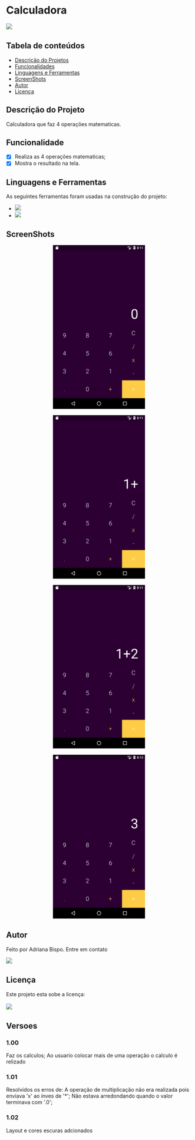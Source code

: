 
<h1>Calculadora</h1>

<img src="http://img.shields.io/static/v1?label=STATUS&message=CONCLUIDO&color=GREEN&style=for-the-badge"/>

<h2 id="sumario">Tabela de conteúdos</h2>
<ul>
    <li><a href="#sobre">Descrição do Projetos</a></li>
    <li><a href="#funcionalidade">Funcionalidades</a></li>
    <li><a href="#linguagem">Linguagens e Ferramentas</a></li>
    <li><a href="#screenshot">ScreenShots</a></li>
    <li><a href='#autor'>Autor</a></li>
    <li><a href=#licenca>Licença</a></li>
</ul>
<!-- final sumario -->

<h2 id='sobre'>Descrição do Projeto</h2>

<p>
 Calculadora que faz 4 operações matematicas. 
</p>
<!--final sobre -->

<h2 id='funcionalidade'>Funcionalidade</h2>

- [X] Realiza as 4 operações matematicas;
- [X] Mostra o resultado na tela.

<!-- final funcionalidades -->
<h2 id='linguagem'>Linguagens e Ferramentas</h2>

<p>
As seguintes ferramentas foram usadas na construção do projeto:
</p>
<ul>
  <li><img src="https://img.shields.io/badge/Dart-0175C2?style=for-the-badge&logo=dart&logoColor=white">
  </li>
  <li><img src="https://img.shields.io/badge/Flutter-02569B?style=for-the-badge&logo=flutter&logoColor=white"></li>
</ul>
<!-- final linguagens -->
<h2 id="screenshot">ScreenShots</h2>
    
<p align="center"> 
  <img src="screenshot/calculadora (1).png" width="250px">
  </p>

<p align="center">
  <img src="screenshot/calculadora (2).png" width="250px"/>
</p>

<p align="center"> 
  <img src="screenshot/calculadora (3).png" width="250px"/>
</p>

<p align="center"> 
  <img src="screenshot/calculadora (4).png" width="250px"/>
</p>

</p>

<h2 id="autor">Autor</h2>

  <p>Feito por Adriana Bispo. Entre em contato</p>
  <a href="mailto:adriana.bispo283@gmail.com"><img src="https://img.shields.io/badge/Gmail-D14836?style=for-the-badge&logo=gmail&logoColor=white" target="_blank"></a>

<h2 id='licenca'>Licença</h2>
<p>Este projeto esta sobe a licença: 
</br></br> <img src="http://img.shields.io/static/v1?label=License&message=MIT&color=green&style=for-the-badge"/>
</p>

## Versoes
### 1.00
Faz os calculos;
Ao usuario colocar mais de uma operação o calculo é relizado

### 1.01
Resolvidos os erros de:
A operação de multiplicação não era realizada pois enviava 'x' ao inves de '*';
Não estava arredondando quando o valor terminava com '.0';

### 1.02
 Layout e cores escuras adcionados


